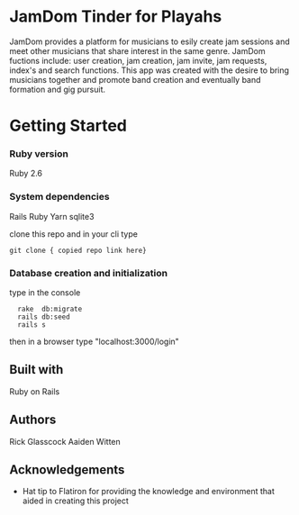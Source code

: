 # JamDom Tinder for Playahs
JamDom provides a platform for musicians to esily create jam sessions and meet other musicians that share interest in the same genre. JamDom fuctions include: user creation, jam creation, jam invite, jam requests, index's and search functions. This app was created with the desire to bring musicians together and promote band creation and eventually band formation and gig pursuit.

# Getting Started
### Ruby version
Ruby 2.6
### System dependencies
Rails
Ruby
Yarn
sqlite3

clone this repo and in your cli type
```
git clone { copied repo link here}
```

### Database creation and initialization
type in the console
```
  rake  db:migrate 
  rails db:seed
  rails s
```
then in a browser type "localhost:3000/login"

## Built with 
Ruby on Rails

## Authors
Rick Glasscock
Aaiden Witten

## Acknowledgements
* Hat tip to Flatiron for providing the knowledge and environment that aided in creating this project




